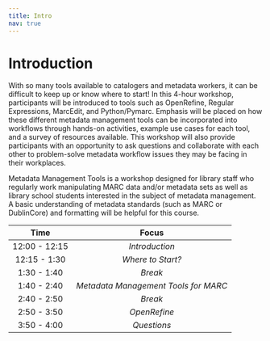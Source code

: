 ```yaml
---
title: Intro
nav: true
---
```


# Introduction
With so many tools available to catalogers and metadata workers, it can be difficult to keep up or know where to start! In this 4-hour workshop, participants will be introduced to tools such as OpenRefine, Regular Expressions, MarcEdit, and Python/Pymarc. Emphasis will be placed on how these different metadata management tools can be incorporated into workflows through hands-on activities, example use cases for each tool, and a survey of resources available. This workshop will also provide participants with an opportunity to ask questions and collaborate with each other to problem-solve metadata workflow issues they may be facing in their workplaces.

Metadata Management Tools is a workshop designed for library staff who regularly work manipulating MARC data and/or metadata sets as well as library school students interested in the subject of metadata management. A basic understanding of metadata standards (such as MARC or DublinCore) and formatting will be helpful for this course.

| Time | Focus |
|:----:|:-----:|
| 12:00 - 12:15 | *Introduction* |
| 12:15 - 1:30 | *Where to Start?* |
| 1:30 - 1:40 | *Break* |
| 1:40 - 2:40 | *Metadata Management Tools for MARC* |
| 2:40 - 2:50 | *Break* |
| 2:50 - 3:50 | *OpenRefine* |
| 3:50 - 4:00 | *Questions* |
